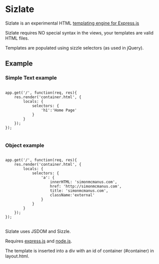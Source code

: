 <h1>Sizlate</h1>

Sizlate is an experimental HTML <a href="http://expressjs.com/guide.html#template-engines">templating engine for Express.js</a>

Sizlate requires NO special syntax in the views, your templates are valid HTML files. 

Templates are populated using sizzle selectors (as used in jQuery).

<h2>Example</h2>

<h3>Simple Text example</h3>
<pre>
<code>	
app.get('/', function(req, res){
	res.render('container.html', {
		locals: {
			selectors: {
				'h1':'Home Page'
			}
		}
	});
});
</code>
</pre>

<h3>Object example</h3>
<pre>
<code>	
app.get('/', function(req, res){
	res.render('container.html', {
		locals: {
			selectors: {
				'a': {
					innerHTML: 'simonmcmanus.com',
					href: 'http://simonmcmanus.com',
					title: 'simonmcmanus.com',
					className:'external'
				}
			}
		}
	});
});
</code>
</pre>

Sizlate uses JSDOM and Sizzle.

Requires <a href="http://expressjs.com/">express.js</a> and <a href="http://nodejs.org/">node.js</a>.

The template is inserted into a div with an id of container (#container) in layout.html.